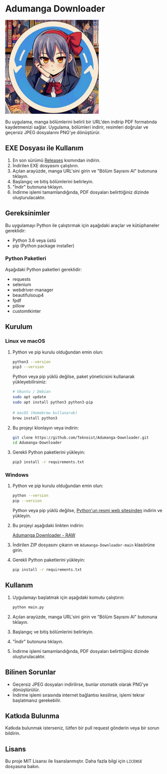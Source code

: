 # Adumanga Downloader

<img src="https://raw.githubusercontent.com/Teknoist/Adumanga-Downloader/refs/heads/main/logo.png" width="300" height="300">


Bu uygulama, manga bölümlerini belirli bir URL'den indirip PDF formatında kaydetmenizi sağlar. Uygulama, bölümleri indirir, resimleri doğrular ve geçersiz JPEG dosyalarını PNG'ye dönüştürür.

## EXE Dosyası ile Kullanım

1. En son sürümü [Releases](https://github.com/Teknoist/Adumanga-Downloader/releases) kısmından indirin.
2. İndirilen EXE dosyasını çalıştırın.
3. Açılan arayüzde, manga URL'sini girin ve "Bölüm Sayısını Al" butonuna tıklayın.
4. Başlangıç ve bitiş bölümlerini belirleyin.
5. "İndir" butonuna tıklayın.
6. İndirme işlemi tamamlandığında, PDF dosyaları belirttiğiniz dizinde oluşturulacaktır.

## Gereksinimler

Bu uygulamayı Python ile çalıştırmak için aşağıdaki araçlar ve kütüphaneler gereklidir:
- Python 3.6 veya üstü
- pip (Python package installer)

### Python Paketleri

Aşağıdaki Python paketleri gereklidir:

- requests
- selenium
- webdriver-manager
- beautifulsoup4
- fpdf
- pillow
- customtkinter

## Kurulum

### Linux ve macOS

1. Python ve pip kurulu olduğundan emin olun:

    ```sh
    python3 --version
    pip3 --version
    ```

    Python veya pip yüklü değilse, paket yöneticisini kullanarak yükleyebilirsiniz:

    ```sh
    # Ubuntu / Debian
    sudo apt update
    sudo apt install python3 python3-pip

    # macOS (Homebrew kullanarak)
    brew install python3
    ```

2. Bu projeyi klonlayın veya indirin:

    ```sh
    git clone https://github.com/Teknoist/Adumanga-Downloader.git
    cd Adumanga-Downloader
    ```

3. Gerekli Python paketlerini yükleyin:

    ```sh
    pip3 install -r requirements.txt
    ```

### Windows

1. Python ve pip kurulu olduğundan emin olun:

    ```sh
    python --version
    pip --version
    ```

    Python veya pip yüklü değilse, [Python'un resmi web sitesinden](https://www.python.org/) indirin ve yükleyin.

2. Bu projeyi aşağıdaki linkten indirin:

    [Adumanga Downloader - RAW](https://github.com/Teknoist/Adumanga-Downloader/archive/refs/heads/main.zip)

3. İndirilen ZIP dosyasını çıkarın ve `Adumanga-Downloader-main` klasörüne girin.

4. Gerekli Python paketlerini yükleyin:

    ```sh
    pip install -r requirements.txt
    ```

## Kullanım

1. Uygulamayı başlatmak için aşağıdaki komutu çalıştırın:

    ```sh
    python main.py
    ```

2. Açılan arayüzde, manga URL'sini girin ve "Bölüm Sayısını Al" butonuna tıklayın.

3. Başlangıç ve bitiş bölümlerini belirleyin.

4. "İndir" butonuna tıklayın.

5. İndirme işlemi tamamlandığında, PDF dosyaları belirttiğiniz dizinde oluşturulacaktır.

## Bilinen Sorunlar

- Geçersiz JPEG dosyaları indirilirse, bunlar otomatik olarak PNG'ye dönüştürülür.
- İndirme işlemi sırasında internet bağlantısı kesilirse, işlemi tekrar başlatmanız gerekebilir.

## Katkıda Bulunma

Katkıda bulunmak isterseniz, lütfen bir pull request gönderin veya bir sorun bildirin.

## Lisans

Bu proje MIT Lisansı ile lisanslanmıştır. Daha fazla bilgi için `LICENSE` dosyasına bakın.
